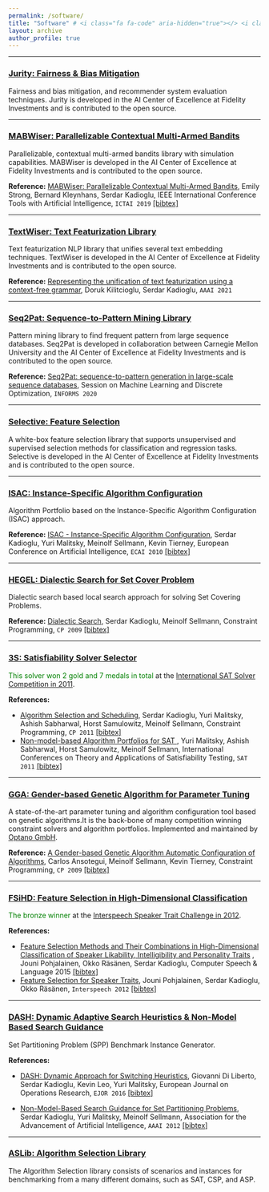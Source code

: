 ```yaml
---
permalink: /software/
title: "Software" # <i class="fa fa-code" aria-hidden="true"></> <i class="fa fa-code-fork" aria-hidden="true"></i> <i class="fa fa-terminal" aria-hidden="true"></i> 
layout: archive
author_profile: true
---
```


---

### [Jurity: Fairness & Bias Mitigation](https://github.com/fidelity/jurity)

Fairness and bias mitigation, and recommender system evaluation techniques. Jurity is developed in the AI Center of Excellence at Fidelity Investments and is contributed to the open source.

---
### [MABWiser: Parallelizable Contextual Multi-Armed Bandits](https://github.com/fidelity/mabwiser)

Parallelizable, contextual multi-armed bandits library with simulation capabilities. MABWiser is developed in the AI Center of Excellence at Fidelity Investments and is contributed to the open source.



**Reference:** [MABWiser: Parallelizable Contextual Multi-Armed Bandits](https://ieeexplore.ieee.org/document/8995418), Emily Strong, Bernard Kleynhans, Serdar Kadioglu, IEEE International Conference Tools with Artificial Intelligence, `ICTAI 2019` [[bibtex]](https://dblp.org/rec/bibtex/conf/ictai/StrongKK19)

---

### [TextWiser: Text Featurization Library](https://github.com/fidelity/textwiser)
Text featurization NLP library that unifies several text embedding techniques. TextWiser is developed in the AI Center of Excellence at Fidelity Investments and is contributed to the open source.



**Reference:** [Representing the unification of text featurization using a context-free grammar](https://aaai.org/Conferences/AAAI-21/), Doruk Kilitcioglu, Serdar Kadioglu, `AAAI 2021`

---

### [Seq2Pat: Sequence-to-Pattern Mining Library](https://github.com/fidelity/seq2pat)
Pattern mining library to find frequent pattern from large sequence databases. Seq2Pat is developed in collaboration between Carnegie Mellon University and the AI Center of Excellence at Fidelity Investments and is contributed to the open source.



**Reference:** [Seq2Pat: sequence-to-pattern generation in large-scale sequence databases](http://meetings2.informs.org/wordpress/annual2020/), Session on Machine Learning and Discrete Optimization, `INFORMS 2020`

---

### [Selective: Feature Selection](https://github.com/fidelity/selective)

A white-box feature selection library that supports unsupervised and supervised selection methods for classification and regression tasks. Selective is developed in the AI Center of Excellence at Fidelity Investments and is contributed to the open source.

--- 

### [ISAC: Instance-Specific Algorithm Configuration](https://sites.google.com/site/yurimalitsky/downloads)
Algorithm Portfolio based on the Instance-Specific Algorithm Configuration (ISAC) approach. 



**Reference:**  [ISAC - Instance-Specific Algorithm Configuration](http://www.google.com/url?q=http%3A%2F%2Fwww.booksonline.iospress.nl%2FContent%2FView.aspx%3Fpiid%3D17848&sa=D&sntz=1&usg=AFrqEzeiiNOrkK76lSf13NJZvvEs7io-KA), Serdar Kadioglu, Yuri Malitsky, Meinolf Sellmann, Kevin Tierney, European Conference on Artificial Intelligence, `ECAI 2010` [[bibtex]](https://dblp.org/rec/bibtex/conf/ecai/KadiogluMST10)

---

### [HEGEL: Dialectic Search for Set Cover Problem](https://github.com/skadio/hegel)
Dialectic search based local search approach for solving Set Covering Problems. 



**Reference:** [Dialectic Search](https://link.springer.com/chapter/10.1007/978-3-642-04244-7_39), Serdar Kadioglu, Meinolf Sellmann, Constraint Programming, `CP 2009` [[bibtex]](https://dblp.org/rec/bibtex/conf/cp/KadiogluS09)

---

### [3S: Satisfiability Solver Selector](https://sites.google.com/site/yurimalitsky/downloads)
<span style="color:green">This solver won 2 gold and 7 medals in total</span> at the [International SAT Solver Competition in 2011](http://www.satcompetition.org/).



**References:** 

* [Algorithm Selection and Scheduling](http://www.google.com/url?q=http%3A%2F%2Fwww.springerlink.com%2Fcontent%2Fv8mg1p4375646226%2F&sa=D&sntz=1&usg=AFrqEzdylNDhS7WpXQ5dWV6OrkWui6JQ8g), Serdar Kadioglu, Yuri Malitsky, Ashish Sabharwal, Horst Samulowitz, Meinolf Sellmann, Constraint Programming, `CP 2011` [[bibtex]](https://dblp.org/rec/bibtex/conf/cp/KadiogluMSSS11)
* [Non-model-based Algorithm Portfolios for SAT ](http://link.springer.com/chapter/10.1007%2F978-3-642-21581-0_33), Yuri Malitsky, Ashish Sabharwal, Horst Samulowitz, Meinolf Sellmann, International Conferences on Theory and Applications of Satisfiability Testing, `SAT 2011` [[bibtex]](https://dblp.org/rec/bibtex/conf/aaai/KadiogluMS12)

---

### [GGA: Gender-based Genetic Algorithm for Parameter Tuning ](https://github.com/OPTANO/optano.algorithm.tuner)
A state-of-the-art parameter tuning and algorithm configuration tool based on genetic algorithms.It is the back-bone of many competition winning constraint solvers and algorithm portfolios. Implemented and maintained by [Optano GmbH](https://optano.com/).



**Reference:** [A Gender-based Genetic Algorithm Automatic Configuration of Algorithms](http://link.springer.com/chapter/10.1007%2F978-3-642-04244-7_14), Carlos Ansotegui, Meinolf Sellmann, Kevin Tierney, Constraint Programming, `CP 2009` [[bibtex]](https://dblp.org/rec/bibtex/conf/cp/AnsoteguiST09)

---

### [FSiHD: Feature Selection ](https://sites.google.com/site/serdrk/goog_160393962)[in High-Dimensional Classification](http://users.spa.aalto.fi/jpohjala/featureselection/)
<span style="color:green">The bronze winner</span> at the [Interspeech Speaker Trait Challenge in 2012](http://www5.informatik.uni-erlangen.de/Forschung/Publikationen/2012/Schuller12-TI2.pdf).



**References:** 

* [Feature Selection Methods and Their Combinations in High-Dimensional Classification of Speaker Likability, Intelligibility and Personality Traits](https://www.sciencedirect.com/science/article/abs/pii/S0885230813001113) , Jouni Pohjalainen, Okko Räsänen, Serdar Kadioglu, Computer Speech & Language 2015 [[bibtex]](http://dblp.uni-trier.de/rec/bibtex/journals/csl/PohjalainenRK15)
* [Feature Selection for Speaker Traits](https://users.aalto.fi/~jpohjala/publications/is12stc.pdf), Jouni Pohjalainen, Serdar Kadioglu, Okko Räsänen, `Interspeech 2012` [[bibtex]](http://dblp.uni-trier.de/rec/bibtex/conf/interspeech/PohjalainenKR12)

---

### [DASH: Dynamic Adaptive Search Heuristics & Non-Model Based Search Guidance](https://github.com/skadio/set-partitioning-instance-generator)
Set Partitioning Problem (SPP) Benchmark Instance Generator.



**References:** 

* [DASH: Dynamic Approach for Switching Heuristics](http://link.springer.com/article/10.1007%2Fs10601-015-9211-0), Giovanni Di Liberto, Serdar Kadioglu, Kevin Leo, Yuri Malitsky, European Journal on Operations Research, `EJOR 2016` [[bibtex]](http://dblp.uni-trier.de/rec/bibtex/journals/eor/LibertoKLM16)

* [Non-Model-Based Search Guidance for Set Partitioning Problems](http://www.aaai.org/ocs/index.php/AAAI/AAAI12/paper/view/5082), Serdar Kadioglu, Yuri Malitsky, Meinolf Sellmann, Association for the Advancement of Artificial Intelligence, `AAAI 2012` [[bibtex]](http://dblp.uni-trier.de/rec/bibtex/conf/aaai/KadiogluMS12)

---

### [ASLib: Algorithm Selection Library](https://github.com/coseal/aslib_data) 
The Algorithm Selection library consists of scenarios and instances for benchmarking from a many different domains, such as SAT, CSP, and ASP. 

